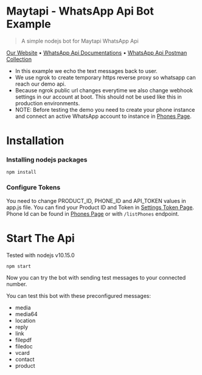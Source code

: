 # Maytapi - WhatsApp Api Bot Example

> A simple nodejs bot for Maytapi WhatsApp Api

[Our Website](https://maytapi.com/) • [WhatsApp Api Documentations](https://maytapi.com/whatsapp-api-documentation) • [WhatsApp Api Postman Collection](https://maytapi.com/whatsapp-postman-documentation)

- In this example we echo the text messages back to user.
- We use ngrok to create temporary https reverse proxy so whatsapp can reach our demo api.
- Because ngrok public url changes everytime we also change webhook settings in our account at boot. This should not be used like this in production environments.
- NOTE: Before testing the demo you need to create your phone instance and connect an active WhatsApp account to instance in [Phones Page](https://console.maytapi.com/).

# Installation

### Installing nodejs packages

`npm install`

### Configure Tokens

You need to change PRODUCT_ID, PHONE_ID and API_TOKEN values in app.js file. You can find your Product ID and Token in [Settings Token Page](https://console.maytapi.com/settings/token). Phone Id can be found in [Phones Page](https://console.maytapi.com/) or with `/listPhones` endpoint.

# Start The Api

Tested with nodejs v10.15.0

`npm start`

Now you can try the bot with sending test messages to your connected number.

You can test this bot with these preconfigured messages:

- media
- media64
- location
- reply
- link
- filepdf
- filedoc
- vcard
- contact
- product